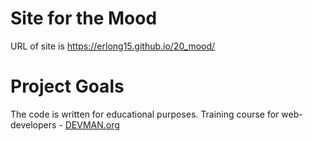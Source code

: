 # Site for the Mood

URL of site is
https://erlong15.github.io/20_mood/

# Project Goals

The code is written for educational purposes. Training course for web-developers - [DEVMAN.org](https://devman.org)

